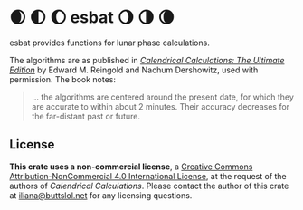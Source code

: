 # 🌒 🌓 🌔 esbat 🌖 🌗 🌘

esbat provides functions for lunar phase calculations.

The algorithms are as published in [<i>Calendrical Calculations: The Ultimate Edition</i>][book] by Edward M. Reingold and Nachum Dershowitz, used with permission. The book notes:

> ... the algorithms are centered around the present date, for which they are accurate to within about 2 minutes. Their accuracy decreases for the far-distant past or future.

## License

**This crate uses a non-commercial license**, a [Creative Commons Attribution-NonCommercial 4.0 International License][license], at the request of the authors of <i>Calendrical Calculations</i>. Please contact the author of this crate at [iliana@buttslol.net][mail] for any licensing questions.

[book]: https://doi.org/10.1017/9781107415058
[license]: https://creativecommons.org/licenses/by-nc/4.0/
[mail]: mailto:iliana@buttslol.net
